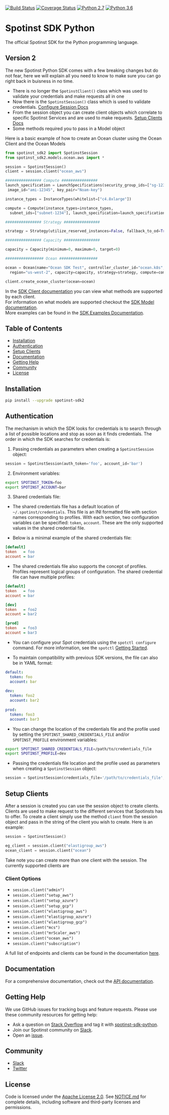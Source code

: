 [![Build Status](https://travis-ci.org/spotinst/spotinst-sdk-python.svg?branch=v2)](https://travis-ci.org/spotinst/spotinst-sdk-python)
[![Coverage Status](https://coveralls.io/repos/github/spotinst/spotinst-sdk-python/badge.svg?branch=v2)](https://coveralls.io/github/spotinst/spotinst-sdk-python?branch=master)
[![Python 2.7](https://img.shields.io/badge/python-2.7-blue.svg)](https://www.python.org/downloads/release/python-270/)
[![Python 3.6](https://img.shields.io/badge/python-3.6-blue.svg)](https://www.python.org/downloads/release/python-360/)

# Spotinst SDK Python

The official Spotinst SDK for the Python programming language.

## Version 2

The new Spotinst Python SDK comes with a few breaking changes but do not fear, here we will explain all you need to know to make sure you can go right back in buisness in no time. 

- There is no longer the `SpotinstClient()` class which was used to validate your credentials and make requests all in one
- Now there is the `SpotinstSession()` class which is used to validate credentials. [Configure Session Docs](#Configuring-Session)
- From the session object you can create client objects which correlate to specific Spotinst Services and are used to make requests. [Setup Clients Docs](#Setup-Clients)
- Some methods required you to pass in a Model object

Here is a basic example of how to create an Ocean cluster using the Ocean Client and the Ocean Models

```python
from spotinst_sdk2 import SpotinstSession
from spotinst_sdk2.models.ocean.aws import *

session = SpotinstSession()
client = session.client("ocean_aws")

################ Compute ################
launch_specification = LaunchSpecifications(security_group_ids=["sg-12345"],
 image_id="ami-12345", key_pair="Noam-key")

instance_types = InstanceTypes(whitelist=["c4.8xlarge"])

compute = Compute(instance_types=instance_types, 
  subnet_ids=["subnet-1234"], launch_specification=launch_specification)

################ Strategy ################

strategy = Strategy(utilize_reserved_instances=False, fallback_to_od=True, spot_percentage=100)

################ Capacity ################

capacity = Capacity(minimum=0, maximum=0, target=0)

################# Ocean #################

ocean = Ocean(name="Ocean SDK Test", controller_cluster_id="ocean.k8s", 
  region="us-west-2", capacity=capacity, strategy=strategy, compute=compute)

client.create_ocean_cluster(ocean=ocean)
```

In the [SDK Client documentation](./docs/clients/) you can view what methods are supported by each client. <br>
For information on what models are supported checkout the [SDK Model documentation](./docs/models/). <br>
More examples can be found in the [SDK Examples Documentation](./docs/examples/). <br>

## Table of Contents

- [Installation](#installation)
- [Authentication](#authentication)
- [Setup Clients](#setup-clients)
- [Documentation](#documentation)
- [Getting Help](#getting-help)
- [Community](#community)
- [License](#license)

## Installation

```bash
pip install --upgrade spotinst-sdk2
```

## Authentication

The mechanism in which the SDK looks for credentials is to search through a list of possible locations and stop as soon as it finds credentials. The order in which the SDK searches for credentials is:

1. Passing credentials as parameters when creating a `SpotinstSession` object:

```python
session = SpotinstSession(auth_token='foo', account_id='bar')
```

2. Environment variables:

```sh
export SPOTINST_TOKEN=foo
export SPOTINST_ACCOUNT=bar
```

3. Shared credentials file:

- The shared credentials file has a default location of `~/.spotinst/credentials`. This file is an INI formatted file with section names corresponding to profiles. With each section, two configuration variables can be specified: `token`, `account`. These are the only supported values in the shared credential file.

- Below is a minimal example of the shared credentials file:

```ini
[default]
token   = foo
account = bar
```

- The shared credentials file also supports the concept of profiles. Profiles represent logical groups of configuration. The shared credential file can have multiple profiles:

```ini
[default]
token   = foo
account = bar

[dev]
token   = foo2
account = bar2

[prod]
token   = foo3
account = bar3
```

- You can configure your Spot credentials using the `spotctl configure` command. For more information, see the `spotctl` [Getting Started](https://github.com/spotinst/spotctl#getting-started).

- To maintain compatibility with previous SDK versions, the file can also be in YAML format:

```yaml
default:
  token: foo
  account: bar
  
dev:
  token: foo2
  account: bar2
  
prod:
  token: foo3
  account: bar3
```

- You can change the location of the credentials file and the profile used by setting the `SPOTINST_SHARED_CREDENTIALS_FILE` and/or `SPOTINST_PROFILE` environment variables:

```sh
export SPOTINST_SHARED_CREDENTIALS_FILE=/path/to/credentials_file
export SPOTINST_PROFILE=dev
```

- Passing the credentials file location and the profile used as parameters when creating a `SpotinstSession` object:

```python
session = SpotinstSession(credentials_file='/path/to/credentials_file', profile='dev')
```
  
## Setup Clients

After a session is created you can use the session object to create clients. Clients are used to make request to the different services that Spotinsts has to offer. To create a client simply use the method `client` from the session object and pass in the string of the client you wish to create. Here is an example:

```python
session = SpotinstSession()

eg_client = session.client("elastigroup_aws")
ocean_client = session.client("ocean")
```

Take note you can create more than one client with the session. The currently supported clients are

### Client Options

- `session.client("admin")`
- `session.client("setup_aws")`
- `session.client("setup_azure")`
- `session.client("setup_gcp")`
- `session.client("elastigroup_aws")`
- `session.client("elastigroup_azure")`
- `session.client("elastigroup_gcp")`
- `session.client("mcs")`
- `session.client("mrScaler_aws")`
- `session.client("ocean_aws")`
- `session.client("subscription")`

A full list of endpoints and clients can be found in the documentation [here](./docs/clients/).

## Documentation

For a comprehensive documentation, check out the [API documentation](https://help.spot.io/).

## Getting Help

We use GitHub issues for tracking bugs and feature requests. Please use these community resources for getting help:

- Ask a question on [Stack Overflow](https://stackoverflow.com/) and tag it with [spotinst-sdk-python](https://stackoverflow.com/questions/tagged/spotinst-sdk-python/).
- Join our Spotinst community on [Slack](http://slack.spot.io/).
- Open an [issue](https://github.com/spotinst/spotinst-sdk-python/issues/new/).

## Community

- [Slack](http://slack.spot.io/)
- [Twitter](https://twitter.com/spot_hq/)

## License

Code is licensed under the [Apache License 2.0](LICENSE). See [NOTICE.md](NOTICE.md) for complete details, including software and third-party licenses and permissions.
